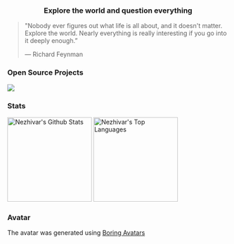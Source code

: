 <h3 align="center">Explore the world and question everything</h3>

> "Nobody ever figures out what life is all about, and it doesn't matter.
> Explore the world. Nearly everything is really interesting if you go into it
> deeply enough.” 
> 
> ― Richard Feynman

<h3 align="left">Open Source Projects</h3>

<a href="https://github.com/hugivar/hugiOS">
  <img align="center" src="https://github-readme-stats-sigma-five.vercel.app/api/pin/?username=hugivar&repo=hugiOS&theme=tokyonight&hide_border=true)](https://github.com/anuraghazra/github-readme-stats" />
</a>

<br />

<h3 align="left">Stats</h3>
<p> 
  <a href="https://github.com/anuraghazra/github-readme-stats"><img alt="Nezhivar's Github Stats" src="https://github-readme-stats-sigma-five.vercel.app/api/?username=hugivar&show_icons=true&count_private=true&theme=tokyonight&hide_border=true&include_all_commits=true" height="192px"/></a>
  <a href="https://github.com/anuraghazra/github-readme-stats"><img alt="Nezhivar's Top Languages" src="https://github-readme-stats-sigma-five.vercel.app/api/top-langs/?username=hugivar&langs_count=8&layout=compact&theme=tokyonight&hide_border=true&hide=Jupyter%20Notebook" height="192px"/></a>
</p>

<h3>Avatar</h3>
<p>The avatar was generated using <a href="https://boringavatars.com/">Boring Avatars</a> </p>
